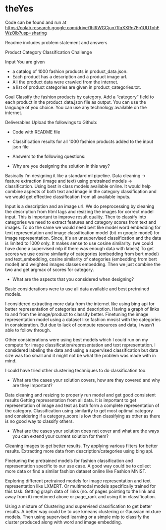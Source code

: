 # theYes
Code can be found and run at 
https://colab.research.google.com/drive/1hlRWGCjun7ffqXXRn7Fp1UUTohFWzOlb?usp=sharing

Readme includes problem statement and answers

Product Category Classification Challenge

Input
You are given
- a catalog of 1000 fashion products in product_data.json.
- Each product has a description and a product image url.
- All the product data were crawled from the internet.
- a list of product categories are given in product_categories.txt.

Goal
Classify the fashion products by category. Add a “category” field to each product in the
product_data.json file as output.
You can use the language of you choice. You can use any technology available on the internet.

Deliverables
Upload the followings to Github:
- Code with README file
- Classification results for all 1000 fashion products added to the input json file
- Answers to the following questions:

- Why are you designing the solution in this way?

Basically I’m designing it like a standard ml pipeline. Data cleaning -> feature extraction (image and text) using pretrained models -> classification. Using best in class models available online. It would help combine aspects of both text and image in the category classification and we would get effective classification from all available inputs.

Input is a description and an image url. 
We do preprocessing by cleaning the description from html tags and resizing the images for correct model input. This is important to improve result quality.
Then to classify into categories we need to extract features and category scores from text and images. To do the same we would need bert like model word embedding for text representation and image classification model (bit-m google model) for image representation. 
Since, it's an unsupervised classification and the data is limited to 1000 only. It makes sense to use cosine similarity. (we could have done a supervised mlp if there was enough data with labels) To get scores we use cosine similarity of categories (embedding from bert model) and text_embedding, cosine similarity of categories (embedding from bert model) and weighted images classes embedding. Then we just combine the two and get argmax of scores for category.



- What are the aspects that you considered when designing?

Basic considerations were to use all data available and best pretrained models. 

I considered extracting more data from the internet like using bing api for better representation of categories and description. Having a graph of links to and from the image/product to classify better. Finetuning the image representation model using a dataset like fashion mnsist with the categories in consideration. But due to lack of compute resources and data, i wasn’t able to follow through.

Other considerations were using best models which I could run on my compute for image classification/representation and text representation. I considered labeling the data and using a supervised classification but data size was too small and it might not be what the problem was made with in mind.

I could have tried other clustering techniques to do classification too.

- What are the cases your solution covers, how are they covered and why are they
Important?

Data cleaning and resizing to properly run model and get good consistent results
Getting representation from all data. It is important to get representation of image and text as both form a complete representation of the category.
Classification using similarity to get most optimal category and considering if a category_score is low then classifying as other as there is no good way to classify others.

- What are the cases your solution does not cover and what are the ways you can
extend your current solution for them?

Cleaning images to get better results. Try applying various filters for better results.
Extracting more data from description/categories using bing api.

Finetuning the pretrained models for fashion classification and representation specific to our use case. A good way could be to collect more data or find a similar fashion dataset online like Fashion MNIST.

Exploring different pretrained models for image representation and text representation like LXMERT. Or multimodal models specifically trained for this task. 
Getting graph data of links (no. of pages pointing to the link and away from it) mentioned above or page_rank and using it in classification.

Using a mixture of Clustering and supervised classification to get better results. A better way could be to use kmeans clustering or Gaussian mixture models. Then using supervised learning or a simple mlp to classify the cluster produced along with word and image embedding.
